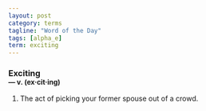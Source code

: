 ```yaml
---
layout: post
category: terms
tagline: "Word of the Day"
tags: [alpha_e]
term: exciting
---
```


<h3>Exciting<br/> <small>&mdash; v. (ex<span>&middot;</span>cit<span>&middot;</span>ing)</small></h3>
<p><ol>
<li>The act of picking your former spouse out of a crowd.</li>
</ol></p>

